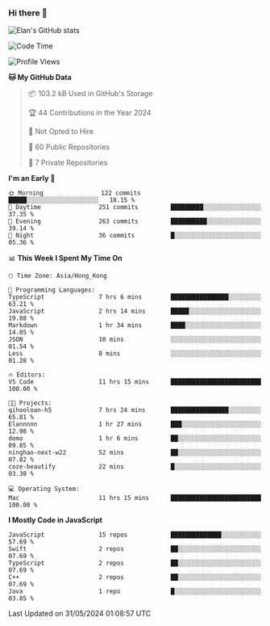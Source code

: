### Hi there 👋

![Elan's GitHub stats](https://github-readme-stats.vercel.app/api?username=elaninhust&rank_icon=github)

<!--START_SECTION:waka-->
![Code Time](http://img.shields.io/badge/Code%20Time-245%20hrs%2032%20mins-blue)

![Profile Views](http://img.shields.io/badge/Profile%20Views-0-blue)

**🐱 My GitHub Data** 

> 📦 103.2 kB Used in GitHub's Storage 
 > 
> 🏆 44 Contributions in the Year 2024
 > 
> 🚫 Not Opted to Hire
 > 
> 📜 60 Public Repositories 
 > 
> 🔑 7 Private Repositories 
 > 
**I'm an Early 🐤** 

```text
🌞 Morning                122 commits         █████░░░░░░░░░░░░░░░░░░░░   18.15 % 
🌆 Daytime                251 commits         █████████░░░░░░░░░░░░░░░░   37.35 % 
🌃 Evening                263 commits         ██████████░░░░░░░░░░░░░░░   39.14 % 
🌙 Night                  36 commits          █░░░░░░░░░░░░░░░░░░░░░░░░   05.36 % 
```


📊 **This Week I Spent My Time On** 

```text
🕑︎ Time Zone: Asia/Hong_Kong

💬 Programming Languages: 
TypeScript               7 hrs 6 mins        ████████████████░░░░░░░░░   63.21 % 
JavaScript               2 hrs 14 mins       █████░░░░░░░░░░░░░░░░░░░░   19.88 % 
Markdown                 1 hr 34 mins        ████░░░░░░░░░░░░░░░░░░░░░   14.05 % 
JSON                     10 mins             ░░░░░░░░░░░░░░░░░░░░░░░░░   01.54 % 
Less                     8 mins              ░░░░░░░░░░░░░░░░░░░░░░░░░   01.28 % 

🔥 Editors: 
VS Code                  11 hrs 15 mins      █████████████████████████   100.00 % 

🐱‍💻 Projects: 
qihooloan-h5             7 hrs 24 mins       ████████████████░░░░░░░░░   65.81 % 
Elannnnn                 1 hr 27 mins        ███░░░░░░░░░░░░░░░░░░░░░░   12.98 % 
demo                     1 hr 6 mins         ██░░░░░░░░░░░░░░░░░░░░░░░   09.85 % 
ninghao-next-w22         52 mins             ██░░░░░░░░░░░░░░░░░░░░░░░   07.82 % 
coze-beautify            22 mins             █░░░░░░░░░░░░░░░░░░░░░░░░   03.38 % 

💻 Operating System: 
Mac                      11 hrs 15 mins      █████████████████████████   100.00 % 
```

**I Mostly Code in JavaScript** 

```text
JavaScript               15 repos            ██████████████░░░░░░░░░░░   57.69 % 
Swift                    2 repos             ██░░░░░░░░░░░░░░░░░░░░░░░   07.69 % 
TypeScript               2 repos             ██░░░░░░░░░░░░░░░░░░░░░░░   07.69 % 
C++                      2 repos             ██░░░░░░░░░░░░░░░░░░░░░░░   07.69 % 
Java                     1 repo              █░░░░░░░░░░░░░░░░░░░░░░░░   03.85 % 
```




 Last Updated on 31/05/2024 01:08:57 UTC
<!--END_SECTION:waka-->
